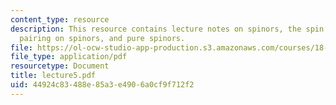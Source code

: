 ```yaml
---
content_type: resource
description: This resource contains lecture notes on spinors, the spin group, a bilinear
  pairing on spinors, and pure spinors.
file: https://ol-ocw-studio-app-production.s3.amazonaws.com/courses/18-969-topics-in-geometry-dirac-geometry-fall-2006/44924c83488e85a3e4906a0cf9f712f2_lecture5.pdf
file_type: application/pdf
resourcetype: Document
title: lecture5.pdf
uid: 44924c83-488e-85a3-e490-6a0cf9f712f2
---
```

